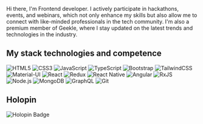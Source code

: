 Hi there, I'm Frontend developer. I actively participate in hackathons, events, and webinars, which not only enhance my skills but also allow me to connect with like-minded professionals in the tech community. I'm also a premium member of Geekle, where I stay updated on the latest trends and technologies in the industry.

My stack technologies and competence
-
![HTML5](https://img.shields.io/badge/HTML5-E34F26?logo=html5&logoColor=white)
![CSS3](https://img.shields.io/badge/CSS3-1572B6?logo=css3&logoColor=white)
![JavaScript](https://img.shields.io/badge/JavaScript-F7DF1E?logo=javascript&logoColor=black)
![TypeScript](https://img.shields.io/badge/TypeScript-3178C6?logo=typescript&logoColor=white)
![Bootstrap](https://img.shields.io/badge/Bootstrap-7952B3?logo=bootstrap&logoColor=white)
![TailwindCSS](https://img.shields.io/badge/TailwindCSS-38B2AC?logo=tailwindcss&logoColor=white)
![Material-UI](https://img.shields.io/badge/Material--UI-0081CB?logo=mui&logoColor=white)
![React](https://img.shields.io/badge/React-61DAFB?logo=react&logoColor=white)
![Redux](https://img.shields.io/badge/Redux-764ABC?logo=redux&logoColor=white)
![React Native](https://img.shields.io/badge/React_Native-61DAFB?logo=react&logoColor=white)
![Angular](https://img.shields.io/badge/Angular-DD0031?logo=angular&logoColor=white)
![RxJS](https://img.shields.io/badge/RxJS-B7178C?logo=reactivex&logoColor=white)
![Node.js](https://img.shields.io/badge/Node.js-339933?logo=nodedotjs&logoColor=white)
![MongoDB](https://img.shields.io/badge/MongoDB-47A248?logo=mongodb&logoColor=white)
![GraphQL](https://img.shields.io/badge/GraphQL-E10098?logo=graphql&logoColor=white)
![Git](https://img.shields.io/badge/Git-F05032?logo=git&logoColor=white)

Holopin
-
![Holopin Badge](https://holopin.me/@arthurchemov)

